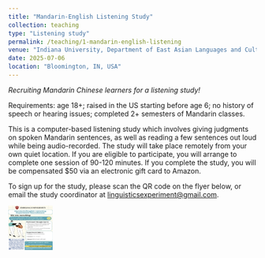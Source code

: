 ```yaml
---
title: "Mandarin-English Listening Study"
collection: teaching
type: "Listening study"
permalink: /teaching/1-mandarin-english-listening
venue: "Indiana University, Department of East Asian Languages and Cultures"
date: 2025-07-06
location: "Bloomington, IN, USA"
---
```


<i>Recruiting Mandarin Chinese learners for a listening study!</i>

Requirements: age 18+; raised in the US starting before age 6; no history of speech or hearing issues; completed 2+ semesters of Mandarin classes.

This is a computer-based listening study which involves giving judgments on spoken Mandarin sentences, as well as reading a few sentences out loud while being audio-recorded. The study will take place remotely from your own quiet location. If you are eligible to participate, you will arrange to complete one session of 90-120 minutes. If you complete the study, you will be compensated $50 via an electronic gift card to Amazon.

To sign up for the study, please scan the QR code on the flyer below, or email the study coordinator at <a href='mailto:linguisticsexperiment@gmail.com'>linguisticsexperiment@gmail.com</a>.

<img src='/images/1-mandarin-english-listening.jpg' width='90' height='90' align='center' />
